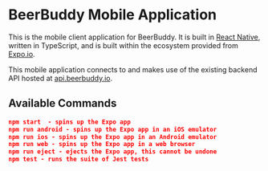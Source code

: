# BeerBuddy Mobile Application

This is the mobile client application for BeerBuddy. It is built in [React Native](https://reactnative.dev/), written in TypeScript, and is built within the ecosystem provided from [Expo.io](https://expo.io/).

This mobile application connects to and makes use of the existing backend API hosted at [api.beerbuddy.io](https://api.beerbuddy.io).

## Available Commands

```json
npm start  - spins up the Expo app
npm run android - spins up the Expo app in an iOS emulator
npm run ios - spins up the Expo app in an Android emulator
npm run web - spins up the Expo app in a web browser
npm run eject - ejects the Expo app, this cannot be undone
npm test - runs the suite of Jest tests
```

